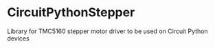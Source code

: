 # CircuitPythonStepper
Library for TMC5160 stepper motor driver to be used on Circuit Python devices
